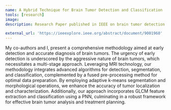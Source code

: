 ```yaml
---
name: A Hybrid Technique for Brain Tumor Detection and Classification
tools: [research]
image: 
description: Research Paper published in IEEE on brain tumor detection and classification which introduced a novel fused method for pre-processing using fusion of two filters for maximum noise removal. 

external_url: 'https://ieeexplore.ieee.org/abstract/document/9001960'
---
```


My co-authors and I, present a comprehensive methodology aimed at early detection and accurate diagnosis of brain tumors. The urgency of early detection is underscored by the aggressive nature of brain tumors, which necessitates a multi-stage approach. Leveraging MRI technology, our methodology integrates advanced algorithms for detection, segmentation, and classification, complemented by a fused pre-processing method for optimal data preparation. By employing adaptive k-means segmentation and morphological operations, we enhance the accuracy of tumor localization and characterization. Additionally, our approach incorporates GLCM feature extraction and classification using a PNN, culminating in a robust framework for effective brain tumor analysis and treatment planning.